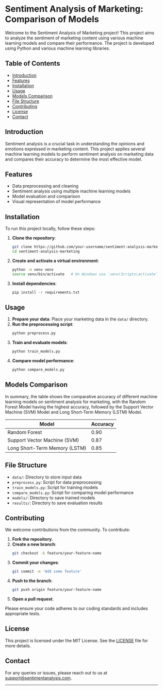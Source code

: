 # Sentiment Analysis of Marketing: Comparison of Models

Welcome to the Sentiment Analysis of Marketing project! This project aims to analyze the sentiment of marketing content using various machine learning models and compare their performance. The project is developed using Python and various machine learning libraries.

## Table of Contents
- [Introduction](#introduction)
- [Features](#features)
- [Installation](#installation)
- [Usage](#usage)
- [Models Comparison](#models-comparison)
- [File Structure](#file-structure)
- [Contributing](#contributing)
- [License](#license)
- [Contact](#contact)

## Introduction

Sentiment analysis is a crucial task in understanding the opinions and emotions expressed in marketing content. This project applies several machine learning models to perform sentiment analysis on marketing data and compares their accuracy to determine the most effective model.

## Features

- Data preprocessing and cleaning
- Sentiment analysis using multiple machine learning models
- Model evaluation and comparison
- Visual representation of model performance

## Installation

To run this project locally, follow these steps:

1. **Clone the repository**:
   ```bash
   git clone https://github.com/your-username/sentiment-analysis-marketing.git
   cd sentiment-analysis-marketing
   ```

2. **Create and activate a virtual environment**:
   ```bash
   python -m venv venv
   source venv/bin/activate   # On Windows use `venv\Scripts\activate`
   ```

3. **Install dependencies**:
   ```bash
   pip install -r requirements.txt
   ```

## Usage

1. **Prepare your data**: Place your marketing data in the `data/` directory.
2. **Run the preprocessing script**:
   ```bash
   python preprocess.py
   ```
3. **Train and evaluate models**:
   ```bash
   python train_models.py
   ```
4. **Compare model performance**:
   ```bash
   python compare_models.py
   ```

## Models Comparison

In summary, the table shows the comparative accuracy of different machine learning models on sentiment analysis for marketing, with the Random Forest Model having the highest accuracy, followed by the Support Vector Machine (SVM) Model and Long Short-Term Memory (LSTM) Model.

| Model                        | Accuracy |
|------------------------------|----------|
| Random Forest                | 0.90     |
| Support Vector Machine (SVM) | 0.87     |
| Long Short-Term Memory (LSTM)| 0.85     |

## File Structure

- `data/`: Directory to store input data
- `preprocess.py`: Script for data preprocessing
- `train_models.py`: Script for training models
- `compare_models.py`: Script for comparing model performance
- `models/`: Directory to save trained models
- `results/`: Directory to save evaluation results

## Contributing

We welcome contributions from the community. To contribute:

1. **Fork the repository**.
2. **Create a new branch**:
   ```bash
   git checkout -b feature/your-feature-name
   ```
3. **Commit your changes**:
   ```bash
   git commit -m 'Add some feature'
   ```
4. **Push to the branch**:
   ```bash
   git push origin feature/your-feature-name
   ```
5. **Open a pull request**.

Please ensure your code adheres to our coding standards and includes appropriate tests.

## License

This project is licensed under the MIT License. See the [LICENSE](LICENSE) file for more details.

## Contact

For any queries or issues, please reach out to us at support@sentimentanalysis.com.

---
